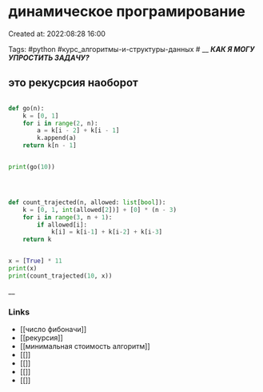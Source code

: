 # динамическое програмирование

Created at: 2022:08:28 16:00

Tags: #python  #курс_алгоритмы-и-структуры-данных    #
__ 
 ***КАК Я МОГУ УПРОСТИТЬ ЗАДАЧУ?***
## это рекусрсия наоборот
``` python 

def go(n):
    k = [0, 1]
    for i in range(2, n):
        a = k[i - 2] + k[i - 1]
        k.append(a)
    return k[n - 1]


print(go(10))




def count_trajected(n, allowed: list[bool]):
    k = [0, 1, int(allowed[2])] + [0] * (n - 3)
    for i in range(3, n + 1):
        if allowed[i]:
            k[i] = k[i-1] + k[i-2] + k[i-3]
    return k


x = [True] * 11
print(x)
print(count_trajected(10, x))


```

__

### Links

- [[число фибоначи]]
- [[рекурсия]]
- [[минимальная стоимость алгоритм]]
- [[]]
- [[]]
- [[]]
- [[]]